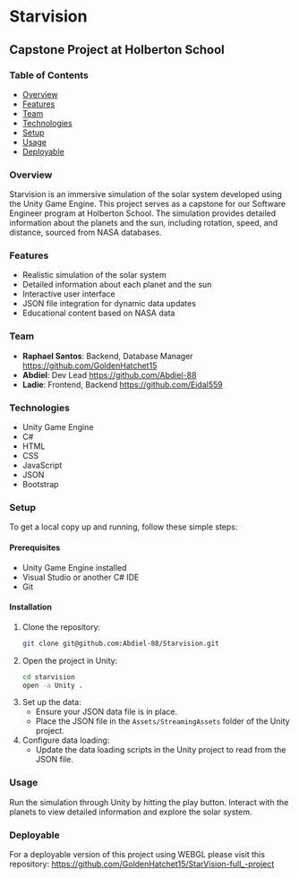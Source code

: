 # Starvision

## Capstone Project at Holberton School

### Table of Contents
- [Overview](#overview)
- [Features](#features)
- [Team](#team)
- [Technologies](#technologies)
- [Setup](#setup)
- [Usage](#usage)
- [Deployable](#deployable)

### Overview
Starvision is an immersive simulation of the solar system developed using the Unity Game Engine. This project serves as a capstone for our Software Engineer program at Holberton School. The simulation provides detailed information about the planets and the sun, including rotation, speed, and distance, sourced from NASA databases.

### Features
- Realistic simulation of the solar system
- Detailed information about each planet and the sun
- Interactive user interface
- JSON file integration for dynamic data updates
- Educational content based on NASA data

### Team
- **Raphael Santos**: Backend, Database Manager https://github.com/GoldenHatchet15
- **Abdiel**: Dev Lead https://github.com/Abdiel-88
- **Ladie**: Frontend, Backend https://github.com/Eidal559

### Technologies
- Unity Game Engine
- C#
- HTML
- CSS
- JavaScript
- JSON
- Bootstrap

### Setup
To get a local copy up and running, follow these simple steps:

#### Prerequisites
- Unity Game Engine installed
- Visual Studio or another C# IDE
- Git

#### Installation
1. Clone the repository:
    ```sh
    git clone git@github.com:Abdiel-88/Starvision.git
    ```
2. Open the project in Unity:
    ```sh
    cd starvision
    open -a Unity .
    ```
3. Set up the data:
    - Ensure your JSON data file is in place.
    - Place the JSON file in the `Assets/StreamingAssets` folder of the Unity project.
4. Configure data loading:
    - Update the data loading scripts in the Unity project to read from the JSON file.

### Usage
Run the simulation through Unity by hitting the play button. Interact with the planets to view detailed information and explore the solar system.

### Deployable
For a deployable version of this project using WEBGL please visit this repository: https://github.com/GoldenHatchet15/StarVision-full_-project

